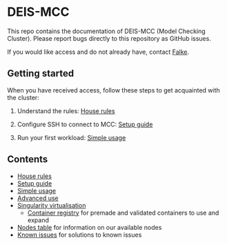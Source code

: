 # DEIS-MCC

This repo contains the documentation of DEIS-MCC (Model Checking Cluster). Please report bugs directly to this repository as GitHub issues.

If you would like access and do not already have, contact [Falke](mailto:falkeboc@cs.aau.dk).

## Getting started
When you have received access, follow these steps to get acquainted with the cluster:
1. Understand the rules: [House rules](setup/RULES.md)

2. Configure SSH to connect to MCC: [Setup guide](setup/SETUP.md)

3. Run your first workload: [Simple usage](usage/SIMPLE.md)

## Contents
- [House rules](setup/RULES.md)
- [Setup guide](setup/SETUP.md)
- [Simple usage](usage/SIMPLE.md)
- [Advanced use](usage/ADVANCED.md)
- [Singularity virtualisation](virtualisation/SINGULARITY.md)
    - [Container registry](virtualisation/REGISTRY.md) for premade and validated containers to use and expand
- [Nodes table](usage/NODES.md) for information on our available nodes 
- [Known issues](issues/KNOWN.md) for solutions to known issues